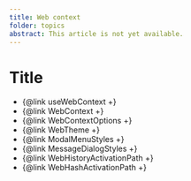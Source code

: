 ```yaml
---
title: Web context
folder: topics
abstract: This article is not yet available.
---
```


# Title

- {@link useWebContext +}
- {@link WebContext +}
- {@link WebContextOptions +}
- {@link WebTheme +}
- {@link ModalMenuStyles +}
- {@link MessageDialogStyles +}
- {@link WebHistoryActivationPath +}
- {@link WebHashActivationPath +}
